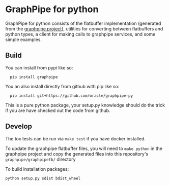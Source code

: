 # GraphPipe for python 

GraphPipe for python consists of the flatbuffer implementation (generated from
the [graphpipe project](https://github.com/graphpipe)), utilities for
converting between flatbuffers and python types, a client for making calls
to graphpipe services, and some simple examples.

## Build

You can install from pypi like so:

```
  pip install graphpipe
```

You an also install directly from github with pip like so:

```
  pip install git+https://github.com/oracle/graphpipe-py
```

This is a pure python package, your setup.py knowledge should do the trick
if you are have checked out the code from github.

## Develop

The tox tests can be run via `make test` if you have docker installed.

To update the graphpipe flatbuffer files, you will need to `make python` in
the graphpipe project and copy the generated files into this repository's
`graphpipe/graphpipefb/` directory


To build installation packages:

    python setup.py sdist bdist_wheel
